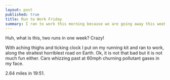 ```yaml
---
layout: post
published: true
title: Run to Work Friday
summary: I ran to work this morning because we are going away this weekend and I couldn't leave my bike at work.
---
```


Huh, what is this, two runs in one week? Crazy!

With aching thighs and ticking clock I put on my running kit and ran to work, along the straitest horriblest road on Earth. Ok, it is not that bad but it is not much fun either. Cars whizzing past at 60mph churning pollutant gases in my face.

2.64 miles in 19:51.